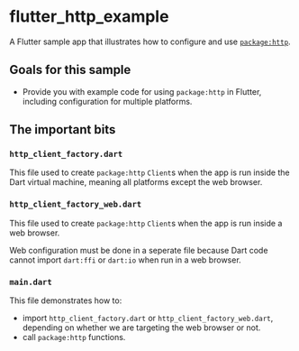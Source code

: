 # flutter_http_example

A Flutter sample app that illustrates how to configure and use
[`package:http`](https://pub.dev/packages/http).

## Goals for this sample

* Provide you with example code for using `package:http` in Flutter,
  including configuration for multiple platforms.

## The important bits

### `http_client_factory.dart`

This file used to create `package:http` `Client`s when the app is run inside
the Dart virtual machine, meaning all platforms except the web browser.

### `http_client_factory_web.dart`

This file used to create `package:http` `Client`s when the app is run inside
a web browser.

Web configuration must be done in a seperate file because Dart code cannot
import `dart:ffi` or `dart:io` when run in a web browser.

### `main.dart`

This file demonstrates how to:

* import `http_client_factory.dart` or `http_client_factory_web.dart`,
  depending on whether we are targeting the web browser or not.
* call `package:http` functions.
